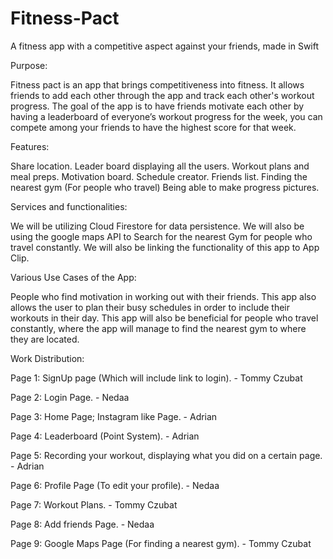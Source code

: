 # Fitness-Pact
A fitness app with a competitive aspect against your friends, made in Swift

Purpose:
	
Fitness pact is an app that brings competitiveness into fitness. It allows friends to add each other through the app and track each other's workout progress. The goal of the app is to have friends motivate each other by having a leaderboard of everyone’s workout progress for the week, you can compete among your friends to have the highest score for that week. 

Features:

Share location.
Leader board displaying all the users.
Workout plans and meal preps. 
Motivation board. 
Schedule creator. 
Friends list.
Finding the nearest gym (For people who travel)
Being able to make progress pictures.

Services and functionalities: 

We will be utilizing Cloud Firestore for data persistence. We will also be using the google maps API to Search for the nearest Gym for people who travel constantly. We will also be linking the functionality of this app to App Clip.

Various Use Cases of the App:

People who find motivation in working out with their friends. This app also allows the user to plan their busy schedules in order to include their workouts in their day. This app will also be beneficial for people who travel constantly, where the app will manage to find the nearest gym to where they are located.  


Work Distribution:

Page 1: SignUp page (Which will include link to login). - Tommy Czubat

Page 2: Login Page. - Nedaa

Page 3: Home Page; Instagram like Page. - Adrian

Page 4: Leaderboard (Point System). - Adrian

Page 5: Recording your workout, displaying what you did on a certain page. - Adrian

Page 6: Profile Page (To edit your profile). - Nedaa

Page 7: Workout Plans. - Tommy Czubat

Page 8: Add friends Page. - Nedaa

Page 9: Google Maps Page (For finding a nearest gym). - Tommy Czubat



